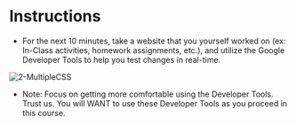 # Instructions

* For the next 10 minutes, take a website that you yourself worked on (ex: In-Class activities, homework assignments, etc.), and utilize the Google Developer Tools to help you test changes in real-time. 

![2-MultipleCSS](../../Images/2-MultipleCSS.png)

* Note: Focus on getting more comfortable using the Developer Tools. Trust us. You will WANT to use these Developer Tools as you proceed in this course. 
